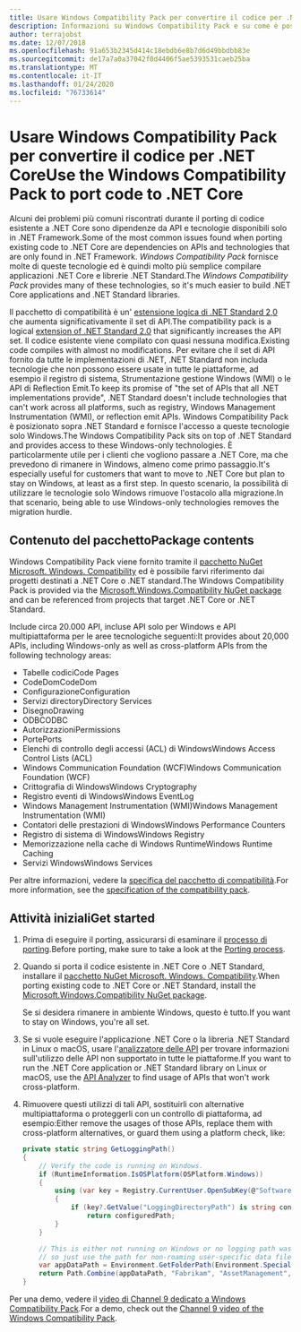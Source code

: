 ```yaml
---
title: Usare Windows Compatibility Pack per convertire il codice per .NET Core
description: Informazioni su Windows Compatibility Pack e su come è possibile usarlo per trasferire il codice di .NET Framework esistente a .NET Core.
author: terrajobst
ms.date: 12/07/2018
ms.openlocfilehash: 91a653b2345d414c18ebdb6e8b7d6d49bbdbb83e
ms.sourcegitcommit: de17a7a0a37042f0d4406f5ae5393531caeb25ba
ms.translationtype: MT
ms.contentlocale: it-IT
ms.lasthandoff: 01/24/2020
ms.locfileid: "76733614"
---
```

# <a name="use-the-windows-compatibility-pack-to-port-code-to-net-core"></a><span data-ttu-id="03b57-103">Usare Windows Compatibility Pack per convertire il codice per .NET Core</span><span class="sxs-lookup"><span data-stu-id="03b57-103">Use the Windows Compatibility Pack to port code to .NET Core</span></span>

<span data-ttu-id="03b57-104">Alcuni dei problemi più comuni riscontrati durante il porting di codice esistente a .NET Core sono dipendenze da API e tecnologie disponibili solo in .NET Framework.</span><span class="sxs-lookup"><span data-stu-id="03b57-104">Some of the most common issues found when porting existing code to .NET Core are dependencies on APIs and technologies that are only found in .NET Framework.</span></span> <span data-ttu-id="03b57-105">*Windows Compatibility Pack* fornisce molte di queste tecnologie ed è quindi molto più semplice compilare applicazioni .NET Core e librerie .NET Standard.</span><span class="sxs-lookup"><span data-stu-id="03b57-105">The *Windows Compatibility Pack* provides many of these technologies, so it's much easier to build .NET Core applications and .NET Standard libraries.</span></span>

<span data-ttu-id="03b57-106">Il pacchetto di compatibilità è un' [estensione logica di .NET Standard 2,0](../whats-new/dotnet-core-2-0.md#api-changes-and-library-support) che aumenta significativamente il set di API.</span><span class="sxs-lookup"><span data-stu-id="03b57-106">The compatibility pack is a logical [extension of .NET Standard 2.0](../whats-new/dotnet-core-2-0.md#api-changes-and-library-support) that significantly increases the API set.</span></span> <span data-ttu-id="03b57-107">Il codice esistente viene compilato con quasi nessuna modifica.</span><span class="sxs-lookup"><span data-stu-id="03b57-107">Existing code compiles with almost no modifications.</span></span> <span data-ttu-id="03b57-108">Per evitare che il set di API fornito da tutte le implementazioni di .NET, .NET Standard non includa tecnologie che non possono essere usate in tutte le piattaforme, ad esempio il registro di sistema, Strumentazione gestione Windows (WMI) o le API di Reflection Emit.</span><span class="sxs-lookup"><span data-stu-id="03b57-108">To keep its promise of "the set of APIs that all .NET implementations provide", .NET Standard doesn't include technologies that can't work across all platforms, such as registry, Windows Management Instrumentation (WMI), or reflection emit APIs.</span></span> <span data-ttu-id="03b57-109">Windows Compatibility Pack è posizionato sopra .NET Standard e fornisce l'accesso a queste tecnologie solo Windows.</span><span class="sxs-lookup"><span data-stu-id="03b57-109">The Windows Compatibility Pack sits on top of .NET Standard and provides access to these Windows-only technologies.</span></span> <span data-ttu-id="03b57-110">È particolarmente utile per i clienti che vogliono passare a .NET Core, ma che prevedono di rimanere in Windows, almeno come primo passaggio.</span><span class="sxs-lookup"><span data-stu-id="03b57-110">It's especially useful for customers that want to move to .NET Core but plan to stay on Windows, at least as a first step.</span></span> <span data-ttu-id="03b57-111">In questo scenario, la possibilità di utilizzare le tecnologie solo Windows rimuove l'ostacolo alla migrazione.</span><span class="sxs-lookup"><span data-stu-id="03b57-111">In that scenario, being able to use Windows-only technologies removes the migration hurdle.</span></span>

## <a name="package-contents"></a><span data-ttu-id="03b57-112">Contenuto del pacchetto</span><span class="sxs-lookup"><span data-stu-id="03b57-112">Package contents</span></span>

<span data-ttu-id="03b57-113">Windows Compatibility Pack viene fornito tramite il [pacchetto NuGet Microsoft. Windows. Compatibility](https://www.nuget.org/packages/Microsoft.Windows.Compatibility) ed è possibile farvi riferimento dai progetti destinati a .NET Core o .NET standard.</span><span class="sxs-lookup"><span data-stu-id="03b57-113">The Windows Compatibility Pack is provided via the [Microsoft.Windows.Compatibility NuGet package](https://www.nuget.org/packages/Microsoft.Windows.Compatibility) and can be referenced from projects that target .NET Core or .NET Standard.</span></span>

<span data-ttu-id="03b57-114">Include circa 20.000 API, incluse API solo per Windows e API multipiattaforma per le aree tecnologiche seguenti:</span><span class="sxs-lookup"><span data-stu-id="03b57-114">It provides about 20,000 APIs, including Windows-only as well as cross-platform APIs from the following technology areas:</span></span>

- <span data-ttu-id="03b57-115">Tabelle codici</span><span class="sxs-lookup"><span data-stu-id="03b57-115">Code Pages</span></span>
- <span data-ttu-id="03b57-116">CodeDom</span><span class="sxs-lookup"><span data-stu-id="03b57-116">CodeDom</span></span>
- <span data-ttu-id="03b57-117">Configurazione</span><span class="sxs-lookup"><span data-stu-id="03b57-117">Configuration</span></span>
- <span data-ttu-id="03b57-118">Servizi directory</span><span class="sxs-lookup"><span data-stu-id="03b57-118">Directory Services</span></span>
- <span data-ttu-id="03b57-119">Disegno</span><span class="sxs-lookup"><span data-stu-id="03b57-119">Drawing</span></span>
- <span data-ttu-id="03b57-120">ODBC</span><span class="sxs-lookup"><span data-stu-id="03b57-120">ODBC</span></span>
- <span data-ttu-id="03b57-121">Autorizzazioni</span><span class="sxs-lookup"><span data-stu-id="03b57-121">Permissions</span></span>
- <span data-ttu-id="03b57-122">Porte</span><span class="sxs-lookup"><span data-stu-id="03b57-122">Ports</span></span>
- <span data-ttu-id="03b57-123">Elenchi di controllo degli accessi (ACL) di Windows</span><span class="sxs-lookup"><span data-stu-id="03b57-123">Windows Access Control Lists (ACL)</span></span>
- <span data-ttu-id="03b57-124">Windows Communication Foundation (WCF)</span><span class="sxs-lookup"><span data-stu-id="03b57-124">Windows Communication Foundation (WCF)</span></span>
- <span data-ttu-id="03b57-125">Crittografia di Windows</span><span class="sxs-lookup"><span data-stu-id="03b57-125">Windows Cryptography</span></span>
- <span data-ttu-id="03b57-126">Registro eventi di Windows</span><span class="sxs-lookup"><span data-stu-id="03b57-126">Windows EventLog</span></span>
- <span data-ttu-id="03b57-127">Windows Management Instrumentation (WMI)</span><span class="sxs-lookup"><span data-stu-id="03b57-127">Windows Management Instrumentation (WMI)</span></span>
- <span data-ttu-id="03b57-128">Contatori delle prestazioni di Windows</span><span class="sxs-lookup"><span data-stu-id="03b57-128">Windows Performance Counters</span></span>
- <span data-ttu-id="03b57-129">Registro di sistema di Windows</span><span class="sxs-lookup"><span data-stu-id="03b57-129">Windows Registry</span></span>
- <span data-ttu-id="03b57-130">Memorizzazione nella cache di Windows Runtime</span><span class="sxs-lookup"><span data-stu-id="03b57-130">Windows Runtime Caching</span></span>
- <span data-ttu-id="03b57-131">Servizi Windows</span><span class="sxs-lookup"><span data-stu-id="03b57-131">Windows Services</span></span>

<span data-ttu-id="03b57-132">Per altre informazioni, vedere la [specifica del pacchetto di compatibilità](https://github.com/dotnet/designs/blob/master/accepted/compat-pack/compat-pack.md).</span><span class="sxs-lookup"><span data-stu-id="03b57-132">For more information, see the [specification of the compatibility pack](https://github.com/dotnet/designs/blob/master/accepted/compat-pack/compat-pack.md).</span></span>

## <a name="get-started"></a><span data-ttu-id="03b57-133">Attività iniziali</span><span class="sxs-lookup"><span data-stu-id="03b57-133">Get started</span></span>

1. <span data-ttu-id="03b57-134">Prima di eseguire il porting, assicurarsi di esaminare il [processo di porting](index.md).</span><span class="sxs-lookup"><span data-stu-id="03b57-134">Before porting, make sure to take a look at the [Porting process](index.md).</span></span>

2. <span data-ttu-id="03b57-135">Quando si porta il codice esistente in .NET Core o .NET Standard, installare il [pacchetto NuGet Microsoft. Windows. Compatibility](https://www.nuget.org/packages/Microsoft.Windows.Compatibility).</span><span class="sxs-lookup"><span data-stu-id="03b57-135">When porting existing code to .NET Core or .NET Standard, install the [Microsoft.Windows.Compatibility NuGet package](https://www.nuget.org/packages/Microsoft.Windows.Compatibility).</span></span>

   <span data-ttu-id="03b57-136">Se si desidera rimanere in ambiente Windows, questo è tutto.</span><span class="sxs-lookup"><span data-stu-id="03b57-136">If you want to stay on Windows, you're all set.</span></span>

3. <span data-ttu-id="03b57-137">Se si vuole eseguire l'applicazione .NET Core o la libreria .NET Standard in Linux o macOS, usare l'[analizzatore delle API](../../standard/analyzers/api-analyzer.md) per trovare informazioni sull'utilizzo delle API non supportato in tutte le piattaforme.</span><span class="sxs-lookup"><span data-stu-id="03b57-137">If you want to run the .NET Core application or .NET Standard library on Linux or macOS, use the [API Analyzer](../../standard/analyzers/api-analyzer.md) to find usage of APIs that won't work cross-platform.</span></span>

4. <span data-ttu-id="03b57-138">Rimuovere questi utilizzi di tali API, sostituirli con alternative multipiattaforma o proteggerli con un controllo di piattaforma, ad esempio:</span><span class="sxs-lookup"><span data-stu-id="03b57-138">Either remove the usages of those APIs, replace them with cross-platform alternatives, or guard them using a platform check, like:</span></span>

    ```csharp
    private static string GetLoggingPath()
    {
        // Verify the code is running on Windows.
        if (RuntimeInformation.IsOSPlatform(OSPlatform.Windows))
        {
            using (var key = Registry.CurrentUser.OpenSubKey(@"Software\Fabrikam\AssetManagement"))
            {
                if (key?.GetValue("LoggingDirectoryPath") is string configuredPath)
                    return configuredPath;
            }
        }

        // This is either not running on Windows or no logging path was configured,
        // so just use the path for non-roaming user-specific data files.
        var appDataPath = Environment.GetFolderPath(Environment.SpecialFolder.LocalApplicationData);
        return Path.Combine(appDataPath, "Fabrikam", "AssetManagement", "Logging");
    }
    ```

<span data-ttu-id="03b57-139">Per una demo, vedere il [video di Channel 9 dedicato a Windows Compatibility Pack](https://channel9.msdn.com/Events/Connect/2017/T123).</span><span class="sxs-lookup"><span data-stu-id="03b57-139">For a demo, check out the [Channel 9 video of the Windows Compatibility Pack](https://channel9.msdn.com/Events/Connect/2017/T123).</span></span>
